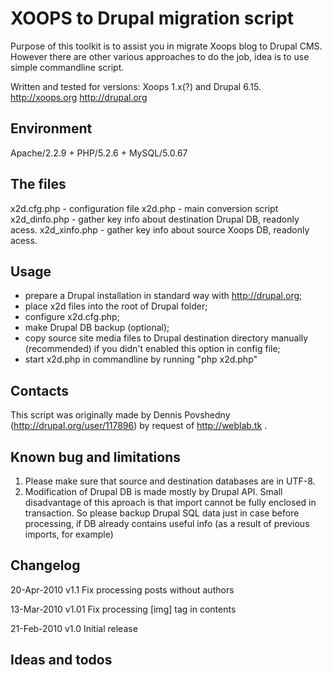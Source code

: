 XOOPS to Drupal migration script
================================

Purpose of this toolkit is to assist you in migrate Xoops blog to Drupal CMS.
However there are other various approaches to do the job, idea is to use simple
commandline script.

Written and tested for versions: Xoops 1.x(?) and Drupal 6.15.
http://xoops.org
http://drupal.org

Environment
-----------

Apache/2.2.9 + PHP/5.2.6 + MySQL/5.0.67

The files
----------

x2d.cfg.php      - configuration file
x2d.php          - main conversion script
x2d_dinfo.php    - gather key info about destination Drupal DB, readonly acess.
x2d_xinfo.php    - gather key info about source Xoops DB, readonly acess.


Usage
-----

- prepare a Drupal installation in standard way with http://drupal.org;
- place x2d files into the root of Drupal folder;
- configure x2d.cfg.php;
- make Drupal DB backup (optional);
- copy source site media files to Drupal destination directory
  manually (recommended) if you didn't enabled this option in config file;
- start x2d.php in commandline by running "php x2d.php"


Contacts
--------

This script was originally made by Dennis Povshedny (http://drupal.org/user/117896)
by request of http://weblab.tk .

Known bug and limitations
-------------------------

1) Please make sure that source and destination databases are in UTF-8.
2) Modification of Drupal DB is made mostly by Drupal API.
   Small disadvantage of this aproach is that import cannot be fully
   enclosed in transaction. So please backup Drupal SQL data just in case
   before processing, if DB already contains useful info (as a result of
   previous imports, for example)


Changelog
---------

20-Apr-2010 v1.1 Fix processing posts without authors

13-Mar-2010 v1.01 Fix processing [img] tag in contents

21-Feb-2010 v1.0 Initial release

Ideas and todos
---------------
